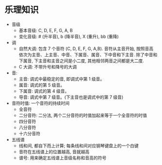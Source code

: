 # 乐理知识

- 音级
    - 基本音级: C, D, E, F, G, A, B
    - 变化音级: # (升半音), b (降半音), X (重升), bb (重降)
- 调
    - 自然大调: 包含 7 个音符 (C, D, E, F, G, A,B). 音符从主音开始, 按照音高依次为主音、上主音、中音、下属音、属音、下中音和下主音. 除了中音和下属音, 下主音和主音之间是小二度, 其他相邻两音之间都是大二度.
    - C 大调: 不带升号和降号的大调
- 音:
    - 主音: 调式中最稳定的音, 即调式中第 1 级音。
    - 属音: 调式的第 5 级音。
    - 下属音: 调式的第 4 级音。
    - 导音: 调式中第 7 级音。(下主音也是调式中的第 7 级音)
- 音符时值: 一个音符的持续时间
    - 全音符
    - 二分音符: 二分法, 两个二分音符的时值加起来等于一个全音符的时值
    - 四分音符
    - 八分音符
    - 十六分音符
- 五线谱
    - 线和间, 都自下而上计算; 每条线和间对应钢琴键盘上的一个白键
    - 音符在五线谱上的位置越高, 音就越高
    - 谱号: 用来确定五线谱上音级名称和音高的符号
